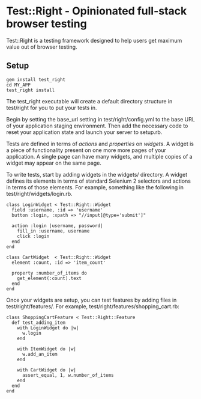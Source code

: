 Test::Right - Opinionated full-stack browser testing
=================================================

Test::Right is a testing framework designed to help users get maximum value out
of browser testing.

Setup
-----

    gem install test_right
    cd MY_APP
    test_right install

The test_right executable will create a default directory structure in
test/right for you to put your tests in.

Begin by setting the base_url setting in test/right/config.yml to the base URL
of your application staging environment. Then add the necessary code to reset
your application state and launch your server to setup.rb.

Tests are defined in terms of _actions_ and _properties_ on _widgets_. A
widget is a piece of functionality present on one more more pages of your
application. A single page can have many widgets, and multiple copies of a
widget may appear on the same page.

To write tests, start by adding widgets in the widgets/ directory. A widget
defines its elements in terms of standard Selenium 2 selectors and actions in
terms of those elements. For example, something like the following in
test/right/widgets/login.rb.

    class LoginWidget < Test::Right::Widget
      field :username, :id => 'username'
      button :login, :xpath => "//input[@type='submit']"

      action :login |username, password|
        fill_in :username, username
        click :login
      end
    end

    class CartWidget  < Test::Right::Widget
      element :count, :id => 'item_count'

      property :number_of_items do
        get_element(:count).text
      end
    end

Once your widgets are setup, you can test features by adding files in
test/right/features/. For example, test/right/features/shopping_cart.rb:

    class ShoppingCartFeature < Test::Right::Feature
      def test_adding_item
        with LoginWidget do |w|
          w.login
        end

        with ItemWidget do |w|
          w.add_an_item
        end

        with CartWidget do |w|
          assert_equal, 1, w.number_of_items 
        end
      end
    end
